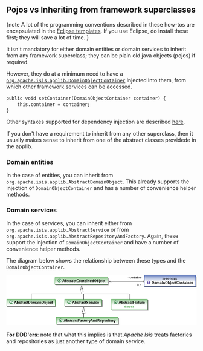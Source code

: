 Pojos vs Inheriting from framework superclasses
-------------------------------------------------------------------------------

{note
A lot of the programming conventions described in these how-tos are encapsulated in the [Eclipse templates](../intro/resources/editor-templates.html).  If you use Eclipse, do install these first; they will save a lot of time.
}


It isn't mandatory for either domain entities or domain services to inherit from any framework superclass; they can be plain old java objects (pojos) if required.

However, they do at a minimum need to have a
[`org.apache.isis.applib.DomainObjectContainer`](../reference/DomainObjectContainer.html) injected into them, from which other framework services can be accessed.

    public void setContainer(DomainObjectContainer container) {
        this.container = container;
    }

Other syntaxes supported for dependency injection are described [here](./how-to-01-150-How-to-inject-services-into-a-domain-entity-or-other-service.html).

If you don't have a requirement to inherit from any other superclass,
then it usually makes sense to inherit from one of the abstract classes providede in the applib.

### Domain entities

In the case of entities, you can inherit from 
`org.apache.isis.applib.AbstractDomainObject`.  This already supports the injection of
`DomainObjectContainer` and has a number of convenience helper methods.

### Domain services

In the case of services, you can inherit either from `org.apache.isis.applib.AbstractService` or from
`org.apache.isis.applib.AbstractRepositoryAndFactory`.  Again, these support the injection of `DomainObjectContainer` and have a number of convenience
helper methods.

The diagram below shows the relationship between these types
and the `DomainObjectContainer`.

![](images/AbstractContainedObject-hierarchy.png)

**For DDD'ers**: note that what this implies is that *Apache Isis* treats factories and repositories as just another type of domain service.
